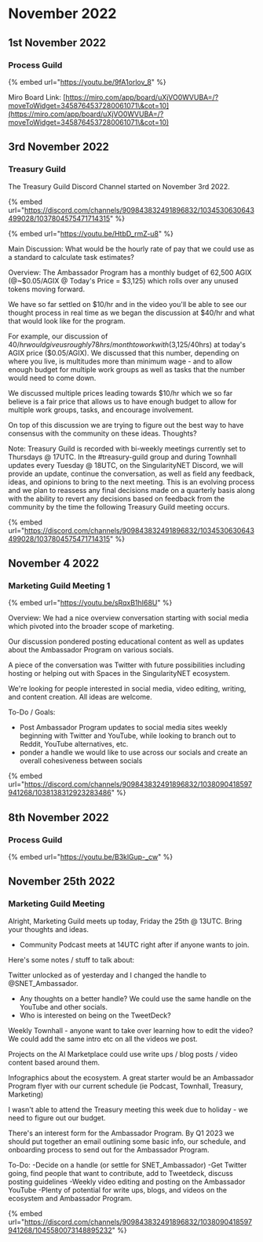 # November 2022

## 1st November 2022

### Process Guild

{% embed url="https://youtu.be/9fA1orlov_8" %}

Miro Board Link: [https://miro.com/app/board/uXjVO0WVUBA=/?moveToWidget=3458764537280061071\&cot=10](https://miro.com/app/board/uXjVO0WVUBA=/?moveToWidget=3458764537280061071\&cot=10)

## 3rd November 2022

### Treasury Guild

The Treasury Guild Discord Channel started on November 3rd 2022.

{% embed url="https://discord.com/channels/909843832491896832/1034530630643499028/1037804575471714315" %}

{% embed url="https://youtu.be/HtbD_rmZ-u8" %}

Main Discussion: What would be the hourly rate of pay that we could use as a standard to calculate task estimates?

Overview: The Ambassador Program has a monthly budget of 62,500 AGIX (@\~$0.05/AGIX @ Today's Price = $3,125) which rolls over any unused tokens moving forward.

We have so far settled on $10/hr and in the video you'll be able to see our thought process in real time as we began the discussion at $40/hr and what that would look like for the program.

For example, our discussion of $40/hr would give us roughly 78hrs/month to work with ($3,125/40hrs) at today's AGIX price ($0.05/AGIX). We discussed that this number, depending on where you live, is multitudes more than minimum wage - and to allow enough budget for multiple work groups as well as tasks that the number would need to come down.

We discussed multiple prices leading towards $10/hr which we so far believe is a fair price that allows us to have enough budget to allow for multiple work groups, tasks, and encourage involvement.

On top of this discussion we are trying to figure out the best way to have consensus with the community on these ideas. Thoughts?

Note: Treasury Guild is recorded with bi-weekly meetings currently set to Thursdays @ 17UTC. In the #treasury-guild group and during Townhall updates every Tuesday @ 18UTC, on the SingularityNET Discord, we will provide an update, continue the conversation, as well as field any feedback, ideas, and opinions to bring to the next meeting. This is an evolving process and we plan to reassess any final decisions made on a quarterly basis along with the ability to revert any decisions based on feedback from the community by the time the following Treasury Guild meeting occurs.

{% embed url="https://discord.com/channels/909843832491896832/1034530630643499028/1037804575471714315" %}

## November 4 2022

### Marketing Guild Meeting 1

{% embed url="https://youtu.be/sRqxB1hI68U" %}

Overview: We had a nice overview conversation starting with social media which pivoted into the broader scope of marketing.

Our discussion pondered posting educational content as well as updates about the Ambassador Program on various socials.

A piece of the conversation was Twitter with future possibilities including hosting or helping out with Spaces in the SingularityNET ecosystem.

We're looking for people interested in social media, video editing, writing, and content creation. All ideas are welcome.

To-Do / Goals:

* Post Ambassador Program updates to social media sites weekly beginning with Twitter and YouTube, while looking to branch out to Reddit, YouTube alternatives, etc.
* ponder a handle we would like to use across our socials and create an overall cohesiveness between socials

{% embed url="https://discord.com/channels/909843832491896832/1038090418597941268/1038138312923283486" %}

## 8th November 2022

### Process Guild

{% embed url="https://youtu.be/B3klGup-_cw" %}

## November 25th 2022

### Marketing Guild Meeting

Alright, Marketing Guild meets up today, Friday the 25th @ 13UTC. Bring your thoughts and ideas.

* Community Podcast meets at 14UTC right after if anyone wants to join.

Here's some notes / stuff to talk about:

Twitter unlocked as of yesterday and I changed the handle to @SNET\_Ambassador.

* Any thoughts on a better handle? We could use the same handle on the YouTube and other socials.
* Who is interested on being on the TweetDeck?

Weekly Townhall - anyone want to take over learning how to edit the video? We could add the same intro etc on all the videos we post.

Projects on the AI Marketplace could use write ups / blog posts / video content based around them.

Infographics about the ecosystem. A great starter would be an Ambassador Program flyer with our current schedule (ie Podcast, Townhall, Treasury, Marketing)

I wasn't able to attend the Treasury meeting this week due to holiday - we need to figure out our budget.

There's an interest form for the Ambassador Program. By Q1 2023 we should put together an email outlining some basic info, our schedule, and onboarding process to send out for the Ambassador Program.

To-Do: -Decide on a handle (or settle for SNET\_Ambassador) -Get Twitter going, find people that want to contribute, add to Tweetdeck, discuss posting guidelines -Weekly video editing and posting on the Ambassador YouTube -Plenty of potential for write ups, blogs, and videos on the ecosystem and Ambassador Program.

{% embed url="https://discord.com/channels/909843832491896832/1038090418597941268/1045580073148895232" %}
